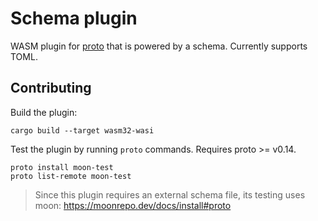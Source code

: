 # Schema plugin

WASM plugin for [proto](https://github.com/moonrepo/proto) that is powered by a schema. Currently supports TOML.

## Contributing

Build the plugin:

```shell
cargo build --target wasm32-wasi
```

Test the plugin by running `proto` commands. Requires proto >= v0.14.

```shell
proto install moon-test
proto list-remote moon-test
```

> Since this plugin requires an external schema file, its testing uses moon: https://moonrepo.dev/docs/install#proto
